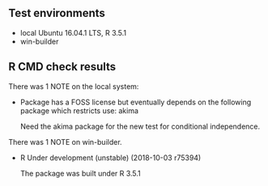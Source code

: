 ## Test environments
* local Ubuntu 16.04.1 LTS, R 3.5.1
* win-builder

## R CMD check results
There was 1 NOTE on the local system:

* Package has a FOSS license but eventually depends on the following
  package which restricts use:
    akima
  
  Need the akima package for the new test for conditional independence. 

There was 1 NOTE on win-builder.

* R Under development (unstable) (2018-10-03 r75394)

  The package was built under R 3.5.1
  
